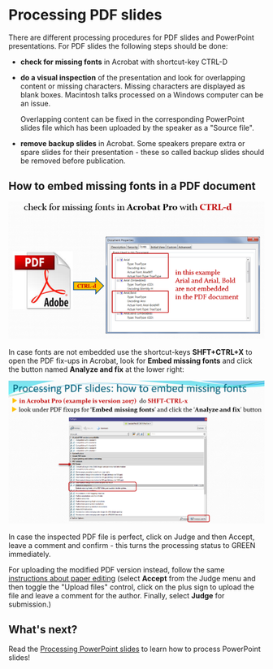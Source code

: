 # Processing PDF slides

There are different processing procedures for PDF slides and PowerPoint presentations. For PDF slides the following steps should be done:

- **check for missing fonts** in Acrobat with shortcut-key CTRL-D

- **do a visual inspection** of the presentation and look for overlapping content or missing characters. Missing characters are displayed as blank boxes. Macintosh talks processed on a Windows computer can be an issue.
  
  Overlapping content can be fixed in the corresponding PowerPoint slides file which has been uploaded by the speaker as a "Source file".

- **remove backup slides** in Acrobat. Some speakers prepare extra or spare slides for their presentation - these so called backup slides should be removed before publication.

## How to embed missing fonts in a PDF document

![](img/SP_PDF_IMG_1.png)

In case fonts are not embedded use the shortcut-keys **SHFT+CTRL+X** to open the PDF fix-ups in Acrobat, look for **Embed missing fonts** and click the button named **Analyze and fix** at the lower right:

![](img/SP_PDF_IMG_2.png)

In case the inspected PDF file is perfect, click on Judge and then Accept, leave a comment and confirm - this turns the processing status to GREEN immediately. 

For uploading the modified PDF version instead, follow the same [instructions about paper editing](../../Editor/edit/#accept-green) (select **Accept** from the Judge menu and then toggle the "Upload files" control, click on the plus sign to upload the file and leave a comment for the author. Finally, select **Judge** for submission.)


## What's next?

Read the [Processing PowerPoint slides](4_PPT_slides.md) to learn how to process PowerPoint slides!
